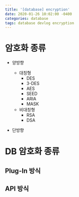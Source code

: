 ```yaml
---
title: '[database] encryption'
date: 2020-01-26 10:02:00 -0400
categories: database
tags: database devlog encryption
---
```

# 암호화 종류
- 양방향
    - 대칭형
        - DES
        - 3-DES
        - AES
        - SEED
        - ARIA
        - MASK
    - 비대칭형
        - RSA
        - DSA
        
- 단방향

# DB 암호화 종류
## Plug-In 방식

## API 방식


